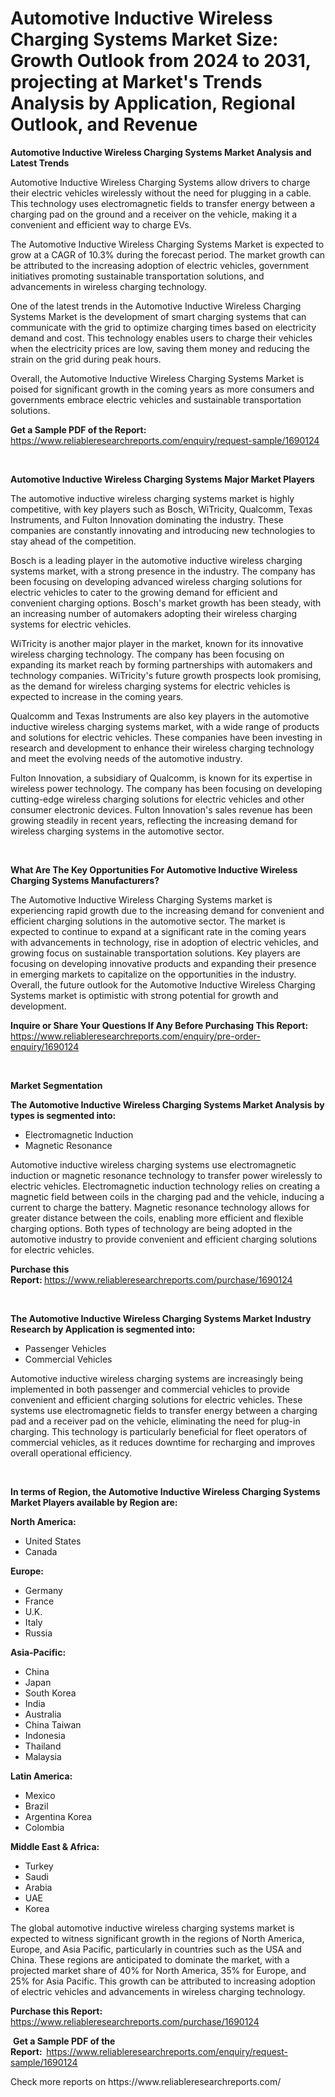 <p><h1>Automotive Inductive Wireless Charging Systems Market Size: Growth Outlook from 2024 to 2031, projecting at Market's Trends Analysis by Application, Regional Outlook, and Revenue</h1></p><p><strong>Automotive Inductive Wireless Charging Systems Market Analysis and Latest Trends</strong></p>
<p><p>Automotive Inductive Wireless Charging Systems allow drivers to charge their electric vehicles wirelessly without the need for plugging in a cable. This technology uses electromagnetic fields to transfer energy between a charging pad on the ground and a receiver on the vehicle, making it a convenient and efficient way to charge EVs.</p><p>The Automotive Inductive Wireless Charging Systems Market is expected to grow at a CAGR of 10.3% during the forecast period. The market growth can be attributed to the increasing adoption of electric vehicles, government initiatives promoting sustainable transportation solutions, and advancements in wireless charging technology. </p><p>One of the latest trends in the Automotive Inductive Wireless Charging Systems Market is the development of smart charging systems that can communicate with the grid to optimize charging times based on electricity demand and cost. This technology enables users to charge their vehicles when the electricity prices are low, saving them money and reducing the strain on the grid during peak hours.</p><p>Overall, the Automotive Inductive Wireless Charging Systems Market is poised for significant growth in the coming years as more consumers and governments embrace electric vehicles and sustainable transportation solutions.</p></p>
<p><strong>Get a Sample PDF of the Report:&nbsp;</strong> <a href="https://www.reliableresearchreports.com/enquiry/request-sample/1690124">https://www.reliableresearchreports.com/enquiry/request-sample/1690124</a></p>
<p>&nbsp;</p>
<p><strong>Automotive Inductive Wireless Charging Systems Major Market Players</strong></p>
<p><p>The automotive inductive wireless charging systems market is highly competitive, with key players such as Bosch, WiTricity, Qualcomm, Texas Instruments, and Fulton Innovation dominating the industry. These companies are constantly innovating and introducing new technologies to stay ahead of the competition.</p><p>Bosch is a leading player in the automotive inductive wireless charging systems market, with a strong presence in the industry. The company has been focusing on developing advanced wireless charging solutions for electric vehicles to cater to the growing demand for efficient and convenient charging options. Bosch's market growth has been steady, with an increasing number of automakers adopting their wireless charging systems for electric vehicles.</p><p>WiTricity is another major player in the market, known for its innovative wireless charging technology. The company has been focusing on expanding its market reach by forming partnerships with automakers and technology companies. WiTricity's future growth prospects look promising, as the demand for wireless charging systems for electric vehicles is expected to increase in the coming years.</p><p>Qualcomm and Texas Instruments are also key players in the automotive inductive wireless charging systems market, with a wide range of products and solutions for electric vehicles. These companies have been investing in research and development to enhance their wireless charging technology and meet the evolving needs of the automotive industry.</p><p>Fulton Innovation, a subsidiary of Qualcomm, is known for its expertise in wireless power technology. The company has been focusing on developing cutting-edge wireless charging solutions for electric vehicles and other consumer electronic devices. Fulton Innovation's sales revenue has been growing steadily in recent years, reflecting the increasing demand for wireless charging systems in the automotive sector.</p></p>
<p>&nbsp;</p>
<p><strong>What Are The Key Opportunities For Automotive Inductive Wireless Charging Systems Manufacturers?</strong></p>
<p><p>The Automotive Inductive Wireless Charging Systems market is experiencing rapid growth due to the increasing demand for convenient and efficient charging solutions in the automotive sector. The market is expected to continue to expand at a significant rate in the coming years with advancements in technology, rise in adoption of electric vehicles, and growing focus on sustainable transportation solutions. Key players are focusing on developing innovative products and expanding their presence in emerging markets to capitalize on the opportunities in the industry. Overall, the future outlook for the Automotive Inductive Wireless Charging Systems market is optimistic with strong potential for growth and development.</p></p>
<p><strong>Inquire or Share Your Questions If Any Before Purchasing This Report:</strong> <a href="https://www.reliableresearchreports.com/enquiry/pre-order-enquiry/1690124">https://www.reliableresearchreports.com/enquiry/pre-order-enquiry/1690124</a></p>
<p>&nbsp;</p>
<p><strong>Market Segmentation</strong></p>
<p><strong>The Automotive Inductive Wireless Charging Systems Market Analysis by types is segmented into:</strong></p>
<p><ul><li>Electromagnetic Induction</li><li>Magnetic Resonance</li></ul></p>
<p><p>Automotive inductive wireless charging systems use electromagnetic induction or magnetic resonance technology to transfer power wirelessly to electric vehicles. Electromagnetic induction technology relies on creating a magnetic field between coils in the charging pad and the vehicle, inducing a current to charge the battery. Magnetic resonance technology allows for greater distance between the coils, enabling more efficient and flexible charging options. Both types of technology are being adopted in the automotive industry to provide convenient and efficient charging solutions for electric vehicles.</p></p>
<p><strong>Purchase this Report:&nbsp;</strong><a href="https://www.reliableresearchreports.com/purchase/1690124">https://www.reliableresearchreports.com/purchase/1690124</a></p>
<p>&nbsp;</p>
<p><strong>The Automotive Inductive Wireless Charging Systems Market Industry Research by Application is segmented into:</strong></p>
<p><ul><li>Passenger Vehicles</li><li>Commercial Vehicles</li></ul></p>
<p><p>Automotive inductive wireless charging systems are increasingly being implemented in both passenger and commercial vehicles to provide convenient and efficient charging solutions for electric vehicles. These systems use electromagnetic fields to transfer energy between a charging pad and a receiver pad on the vehicle, eliminating the need for plug-in charging. This technology is particularly beneficial for fleet operators of commercial vehicles, as it reduces downtime for recharging and improves overall operational efficiency.</p></p>
<p>&nbsp;</p>
<p><strong>In terms of Region, the Automotive Inductive Wireless Charging Systems Market Players available by Region are:</strong></p>
<p>
    <p> <strong> North America: </strong>
        <ul>
            <li>United States</li>
            <li>Canada</li>
        </ul>
        </p> 
    <p> <strong> Europe: </strong>
        <ul>
            <li>Germany</li>
            <li>France</li>
            <li>U.K.</li>
            <li>Italy</li>
            <li>Russia</li>
        </ul>
        </p> 
    <p> <strong> Asia-Pacific: </strong>
        <ul>
            <li>China</li>
            <li>Japan</li>
            <li>South Korea</li>
            <li>India</li>
            <li>Australia</li>
            <li>China Taiwan</li>
            <li>Indonesia</li>
            <li>Thailand</li>
            <li>Malaysia</li>
        </ul>
        </p> 
    <p> <strong> Latin America: </strong>
        <ul>
            <li>Mexico</li>
            <li>Brazil</li>
            <li>Argentina Korea</li>
            <li>Colombia</li>
        </ul>
        </p> 
    <p> <strong> Middle East & Africa: </strong>
        <ul>
            <li>Turkey</li>
            <li>Saudi</li>
            <li>Arabia</li>
            <li>UAE</li>
            <li>Korea</li>
        </ul>
    </p>
    </p>
<p><p>The global automotive inductive wireless charging systems market is expected to witness significant growth in the regions of North America, Europe, and Asia Pacific, particularly in countries such as the USA and China. These regions are anticipated to dominate the market, with a projected market share of 40% for North America, 35% for Europe, and 25% for Asia Pacific. This growth can be attributed to increasing adoption of electric vehicles and advancements in wireless charging technology.</p></p>
<p><strong>Purchase this Report: </strong><a href="https://www.reliableresearchreports.com/purchase/1690124">https://www.reliableresearchreports.com/purchase/1690124</a></p>
<p>&nbsp;<strong>Get a Sample PDF of the Report:&nbsp;&nbsp;</strong><a href="https://www.reliableresearchreports.com/enquiry/request-sample/1690124">https://www.reliableresearchreports.com/enquiry/request-sample/1690124</a></p>
<p><strong></strong></p>
<p>Check more reports on https://www.reliableresearchreports.com/</p>